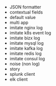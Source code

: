 - JSON formatter
- contextual fields
- default value
- multi app
- imitate nginx log
- imitate k8s event log
- imitate bizx log
- imitate mysql log
- imitate kafka log
- imitate redis log
- imitate consul log
- noise (non log)
- story
- splunk client
- elk client